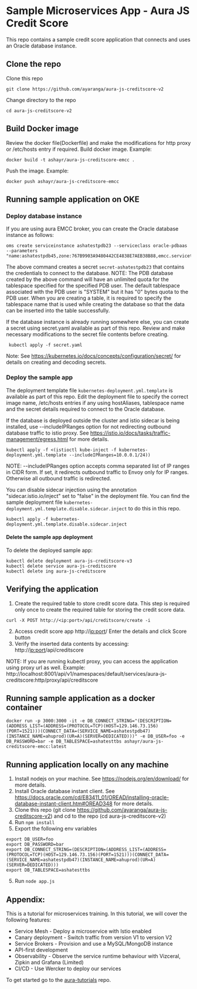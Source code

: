 # Sample Microservices App - Aura JS Credit Score
This repo contains a sample credit score application that connects and uses an Oracle database instance.
## Clone the repo
Clone this repo
```
git clone https://github.com/ayaranga/aura-js-creditscore-v2
```
Change directory to the repo
```
cd aura-js-creditscore-v2
```
## Build Docker image
Review the docker file(Dockerfile) and make the modifications for http proxy or /etc/hosts entry if required.
Build docker image. Example:
```
docker build -t ashayr/aura-js-creditscore-emcc .
```
Push the image. Example:
```
docker push ashayr/aura-js-creditscore-emcc
```
## Running sample application on OKE
### Deploy database instance
If you are using aura EMCC broker, you can create the Oracle database instance as follows:
```
oms create serviceinstance ashatestpdb23 --serviceclass oracle-pdbaas --parameters "name:ashatestpdb45,zone:767B9903A9480442CE4838E7AEB38B88,emcc.servicetemplate.parameters.workload_name:SAI_MEDIUM_WORKLOAD,emcc.servicetemplate.parameters.pdb_name:ashatestpdb46,emcc.servicetemplate.parameters.service_name:ashatestpdb47,emcc.servicetemplate.parameters.target_name:ahuprod,emcc.servicetemplate.parameters.username:foo,emcc.servicetemplate.parameters.password:bar,emcc.servicetemplate.parameters.tablespaces:ashatesttbs"
```
The above command creates a secret `secret-ashatestpdb23` that contains the credentials to connect to the database.
NOTE: The PDB database created by the above command will have an unlimited quota for the tablespace specified for the specified PDB user. The default tablespace associated with the PDB user is "SYSTEM" but it has "0" bytes quota to the PDB user. When you are creating a table, it is required to specify the tablespace name that is used while creating the database so that the data can be inserted into the table successfully.

If the database instance is already running somewhere else, you can create a secret using secret.yaml available as part of this repo. Review and make necessary modifications to the secret file contents before creating.
```
 kubectl apply -f secret.yaml
```
Note: See https://kubernetes.io/docs/concepts/configuration/secret/ for details on creating and decoding secrets.
### Deploy the sample app
The deployment template file `kubernetes-deployment.yml.template` is available as part of this repo.
Edit the deployment file to specify the correct image name, /etc/hosts entries if any using hostAliases, tablespace name and the secret details required to connect to the Oracle database.

If the database is deployed outside the cluster and istio sidecar is being installed, use --includeIPRanges option for not redirecting outbound database traffic to istio proxy. See https://istio.io/docs/tasks/traffic-management/egress.html for more details.  
```
kubectl apply -f <(istioctl kube-inject -f kubernetes-deployment.yml.template --includeIPRanges=10.0.0.1/24))
```
NOTE: --includeIPRanges option accepts comma separated list of IP ranges in CIDR form. If set, it redirects outbound traffic to Envoy only for IP ranges. Otherwise all outbound traffic is redirected.

You can disable sidecar injection using the annotation "sidecar.istio.io/inject" set to "false" in the deployment file. You can find the sample deployment file  `kubernetes-deployment.yml.template.disable.sidecar.inject` to do this in this repo.
```
kubectl apply -f kubernetes-deployment.yml.template.disable.sidecar.inject
```
#### Delete the sample app deployment
To delete the deployed sample app:
```
kubectl delete deployment aura-js-creditscore-v3
kubectl delete service aura-js-creditscore
kubectl delete ing aura-js-creditscore
```
## Verifying the application
1. Create the required table to store credit score data. This step is required only once to create the required table for storing the credit score data.
 ```
curl -X POST http://<ip:port>/api/creditscore/create -i
```
2. Access credit score app http://<ip:port>/
Enter the details and click Score button
3. Verify the inserted data contents by accessing:
http://<ip:port>/api/creditscore

NOTE: If you are running kubectl proxy, you can access the application using proxy url as well. Example: http://localhost:8001/api/v1/namespaces/default/services/aura-js-creditscore:http/proxy/api/creditscore
## Running sample application as a docker container
```
docker run -p 3000:3000 -it -e DB_CONNECT_STRING="(DESCRIPTION=(ADDRESS_LIST=(ADDRESS=(PROTOCOL=TCP)(HOST=129.146.73.156)(PORT=1521)))(CONNECT_DATA=(SERVICE_NAME=ashatestpdb47)(INSTANCE_NAME=ahuprod)(UR=A)(SERVER=DEDICATED)))" -e DB_USER=foo -e DB_PASSWORD=bar -e DB_TABLESPACE=ashatesttbs ashayr/aura-js-creditscore-emcc:latest
```
## Running application locally on any machine
1. Install nodejs on your machine. See https://nodejs.org/en/download/ for more details.
2. Install Oracle database instant client. See https://docs.oracle.com/cd/E83411_01/OREAD/installing-oracle-database-instant-client.htm#OREAD348 for more details.
3. Clone this repo (git clone https://github.com/ayaranga/aura-js-creditscore-v2) and cd to the repo (cd aura-js-creditscore-v2)
4. Run `npm install`
5. Export the following env variables
```
export DB_USER=foo
export DB_PASSWORD=bar
export DB_CONNECT_STRING=(DESCRIPTION=(ADDRESS_LIST=(ADDRESS=(PROTOCOL=TCP)(HOST=129.146.73.156)(PORT=1521)))(CONNECT_DATA=(SERVICE_NAME=ashatestpdb47)(INSTANCE_NAME=ahuprod)(UR=A)(SERVER=DEDICATED)))
export DB_TABLESPACE=ashatesttbs
```
5. Run `node app.js`

## Appendix:
This is a tutorial for microservices training. In this tutorial, we will cover the following features:

* Service Mesh - Deploy a microservice with Istio enabled
* Canary deployment - Switch traffic from version V1 to version V2
* Service Brokers - Provision and use a MySQL/MongoDB instance
* API-first development
* Observability - Observe the service runtime behaviour with Vizceral, Zipkin and Grafana (Limited)
* CI/CD - Use Wercker to deploy our services

To get started go to the [aura-tutorials](https://github.com/sachin-pikle/aura-tutorials) repo.

